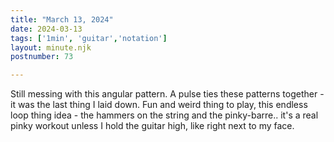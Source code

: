 ```yaml
---
title: "March 13, 2024"
date: 2024-03-13
tags: ['1min', 'guitar','notation']
layout: minute.njk
postnumber: 73

---
```


Still messing with this angular pattern. A pulse ties these patterns together - it was the last thing I laid down. Fun and weird thing to play, this endless loop thing idea - the hammers on the string and the pinky-barre.. it's a real pinky workout unless I hold the guitar high, like right next to my face. 